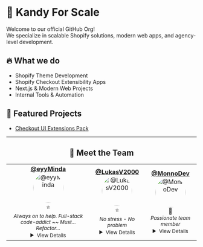 # 🚀 Kandy For Scale

Welcome to our official GitHub Org!  
We specialize in scalable Shopify solutions, modern web apps, and agency-level development.

## 🔥 What we do

- Shopify Theme Development
- Shopify Checkout Extensibility Apps
- Next.js & Modern Web Projects
- Internal Tools & Automation

## 📂 Featured Projects

- [Checkout UI Extensions Pack](https://github.com/eyyMinda/ph-checkout-ui)

---

<h2 align="center">👥 Meet the Team</h2>

<table align="center">
  <tr>
    
<td align="center">
  <a href="https://github.com/eyyMinda"><strong>@eyyMinda</strong></a><br/>
  <a href="https://github.com/eyyMinda">
    <img src="https://avatars.githubusercontent.com/u/100799754?v=4" width="80" height="80" style="border-radius: 50%;" alt="@eyyMinda"/>
  </a><br/>
  ⭐<br/>
  <small><em>Always on to help. Full-stack code-addict ~~ Must... Refactor...</em></small><br/>
  <details>
    <summary><small>View Details</small></summary>
    <small>
      <strong>Key Contributions:</strong><br/>
      • Streamlined workflows, enforced GitHub usage, built dev docs & reusable components<br/>• Developed complex stores and features<br/><br/>
      <strong>Techstack:</strong><br/>
      `Javascript` `React` `Next.js` `TypeScript` `Liquid` `CSS/SCSS`<br/><br/>
      <em>Always learning something new</em>
    </small>
  </details>
</td>

<td align="center">
  <a href="https://github.com/LukasV2000"><strong>@LukasV2000</strong></a><br/>
  <a href="https://github.com/LukasV2000">
    <img src="https://avatars.githubusercontent.com/u/97834916?v=4" width="80" height="80" style="border-radius: 50%;" alt="@LukasV2000"/>
  </a><br/>
  ⭐<br/>
  <small><em>No stress - No problem</em></small><br/>
  <details>
    <summary><small>View Details</small></summary>
    <small>
      <strong>Key Contributions:</strong><br/>
      • Straightforwardly fixing issues and getting things done<br/>• Always there for Kandy<br/><br/>
      <strong>Techstack:</strong><br/>
      `Javascript` `CSS` `React` `Liquid` `WordPress`<br/><br/>
      <em>Always learning something new</em>
    </small>
  </details>
</td>

<td align="center">
  <a href="https://github.com/MonnoDev"><strong>@MonnoDev</strong></a><br/>
  <a href="https://github.com/MonnoDev">
    <img src="https://avatars.githubusercontent.com/u/121252311?v=4" width="80" height="80" style="border-radius: 50%;" alt="@MonnoDev"/>
  </a><br/>
  🌱<br/>
  <small><em>Passionate team member</em></small><br/>
  <details>
    <summary><small>View Details</small></summary>
    <small>
      <strong>Key Contributions:</strong><br/>
      • Always contributing to team success<br/><br/>
      <strong>Techstack:</strong><br/>
      `JavaScript` `CSS`<br/><br/>
      <em>Always learning something new</em>
    </small>
  </details>
</td>
  </tr>
</table>

